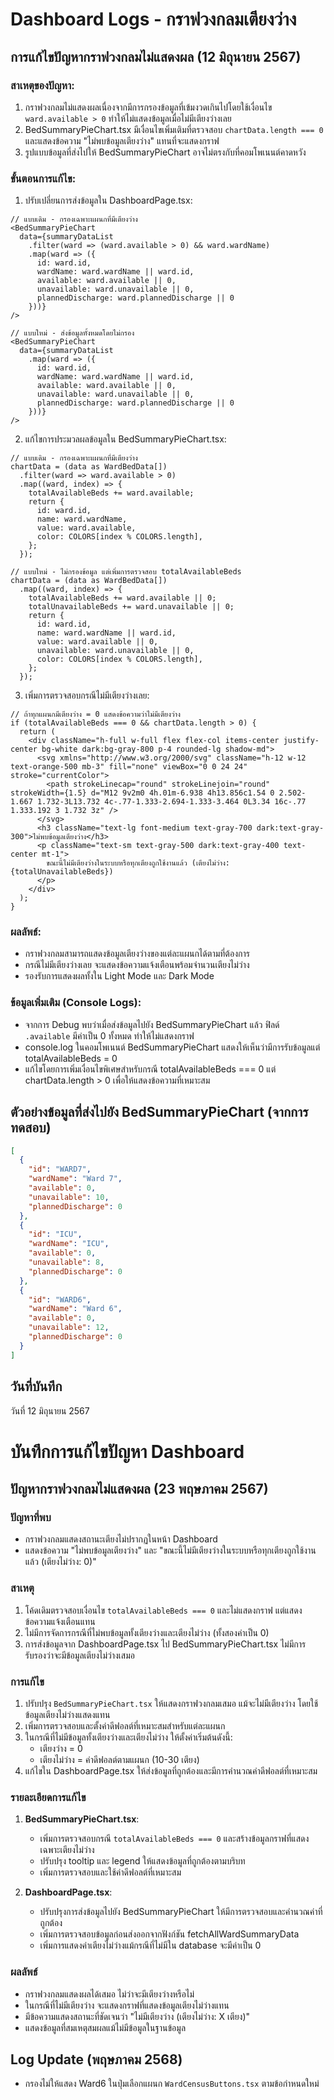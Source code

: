 # Dashboard Logs - กราฟวงกลมเตียงว่าง

## การแก้ไขปัญหากราฟวงกลมไม่แสดงผล (12 มิถุนายน 2567)

### สาเหตุของปัญหา:
1. กราฟวงกลมไม่แสดงผลเนื่องจากมีการกรองข้อมูลที่เข้มงวดเกินไปโดยใช้เงื่อนไข `ward.available > 0` ทำให้ไม่แสดงข้อมูลเมื่อไม่มีเตียงว่างเลย
2. BedSummaryPieChart.tsx มีเงื่อนไขเพิ่มเติมที่ตรวจสอบ `chartData.length === 0` และแสดงข้อความ "ไม่พบข้อมูลเตียงว่าง" แทนที่จะแสดงกราฟ
3. รูปแบบข้อมูลที่ส่งไปให้ BedSummaryPieChart อาจไม่ตรงกับที่คอมโพเนนต์คาดหวัง

### ขั้นตอนการแก้ไข:

1. ปรับเปลี่ยนการส่งข้อมูลใน DashboardPage.tsx:
```tsx
// แบบเดิม - กรองเฉพาะแผนกที่มีเตียงว่าง
<BedSummaryPieChart 
  data={summaryDataList
    .filter(ward => (ward.available > 0) && ward.wardName)
    .map(ward => ({
      id: ward.id,
      wardName: ward.wardName || ward.id,
      available: ward.available || 0,
      unavailable: ward.unavailable || 0,
      plannedDischarge: ward.plannedDischarge || 0
    }))}
/>

// แบบใหม่ - ส่งข้อมูลทั้งหมดโดยไม่กรอง
<BedSummaryPieChart 
  data={summaryDataList
    .map(ward => ({
      id: ward.id,
      wardName: ward.wardName || ward.id,
      available: ward.available || 0,
      unavailable: ward.unavailable || 0,
      plannedDischarge: ward.plannedDischarge || 0
    }))}
/>
```

2. แก้ไขการประมวลผลข้อมูลใน BedSummaryPieChart.tsx:
```tsx
// แบบเดิม - กรองเฉพาะแผนกที่มีเตียงว่าง
chartData = (data as WardBedData[])
  .filter(ward => ward.available > 0)
  .map((ward, index) => {
    totalAvailableBeds += ward.available;
    return {
      id: ward.id,
      name: ward.wardName,
      value: ward.available,
      color: COLORS[index % COLORS.length],
    };
  });

// แบบใหม่ - ไม่กรองข้อมูล แต่เพิ่มการตรวจสอบ totalAvailableBeds
chartData = (data as WardBedData[])
  .map((ward, index) => {
    totalAvailableBeds += ward.available || 0;
    totalUnavailableBeds += ward.unavailable || 0;
    return {
      id: ward.id,
      name: ward.wardName || ward.id,
      value: ward.available || 0,
      unavailable: ward.unavailable || 0,
      color: COLORS[index % COLORS.length],
    };
  });
```

3. เพิ่มการตรวจสอบกรณีไม่มีเตียงว่างเลย:
```tsx
// ถ้าทุกแผนกมีเตียงว่าง = 0 แสดงข้อความว่าไม่มีเตียงว่าง
if (totalAvailableBeds === 0 && chartData.length > 0) {
  return (
    <div className="h-full w-full flex flex-col items-center justify-center bg-white dark:bg-gray-800 p-4 rounded-lg shadow-md">
      <svg xmlns="http://www.w3.org/2000/svg" className="h-12 w-12 text-orange-500 mb-3" fill="none" viewBox="0 0 24 24" stroke="currentColor">
        <path strokeLinecap="round" strokeLinejoin="round" strokeWidth={1.5} d="M12 9v2m0 4h.01m-6.938 4h13.856c1.54 0 2.502-1.667 1.732-3L13.732 4c-.77-1.333-2.694-1.333-3.464 0L3.34 16c-.77 1.333.192 3 1.732 3z" />
      </svg>
      <h3 className="text-lg font-medium text-gray-700 dark:text-gray-300">ไม่พบข้อมูลเตียงว่าง</h3>
      <p className="text-sm text-gray-500 dark:text-gray-400 text-center mt-1">
        ขณะนี้ไม่มีเตียงว่างในระบบหรือทุกเตียงถูกใช้งานแล้ว (เตียงไม่ว่าง: {totalUnavailableBeds})
      </p>
    </div>
  );
}
```

### ผลลัพธ์:
- กราฟวงกลมสามารถแสดงข้อมูลเตียงว่างของแต่ละแผนกได้ตามที่ต้องการ
- กรณีไม่มีเตียงว่างเลย จะแสดงข้อความแจ้งเตือนพร้อมจำนวนเตียงไม่ว่าง
- รองรับการแสดงผลทั้งใน Light Mode และ Dark Mode

### ข้อมูลเพิ่มเติม (Console Logs):
- จากการ Debug พบว่าเมื่อส่งข้อมูลไปยัง BedSummaryPieChart แล้ว ฟิลด์ `.available` มีค่าเป็น 0 ทั้งหมด ทำให้ไม่แสดงกราฟ
- console.log ในคอมโพเนนต์ BedSummaryPieChart แสดงให้เห็นว่ามีการรับข้อมูลแต่ totalAvailableBeds = 0
- แก้ไขโดยการเพิ่มเงื่อนไขพิเศษสำหรับกรณี totalAvailableBeds === 0 แต่ chartData.length > 0 เพื่อให้แสดงข้อความที่เหมาะสม

## ตัวอย่างข้อมูลที่ส่งไปยัง BedSummaryPieChart (จากการทดสอบ)
```json
[
  {
    "id": "WARD7",
    "wardName": "Ward 7",
    "available": 0,
    "unavailable": 10,
    "plannedDischarge": 0
  },
  {
    "id": "ICU",
    "wardName": "ICU",
    "available": 0,
    "unavailable": 8,
    "plannedDischarge": 0
  },
  {
    "id": "WARD6",
    "wardName": "Ward 6",
    "available": 0,
    "unavailable": 12,
    "plannedDischarge": 0
  }
]
```

## วันที่บันทึก
วันที่ 12 มิถุนายน 2567 

# บันทึกการแก้ไขปัญหา Dashboard

## ปัญหากราฟวงกลมไม่แสดงผล (23 พฤษภาคม 2567)

### ปัญหาที่พบ
- กราฟวงกลมแสดงสถานะเตียงไม่ปรากฏในหน้า Dashboard
- แสดงข้อความ "ไม่พบข้อมูลเตียงว่าง" และ "ขณะนี้ไม่มีเตียงว่างในระบบหรือทุกเตียงถูกใช้งานแล้ว (เตียงไม่ว่าง: 0)"

### สาเหตุ
1. โค้ดเดิมตรวจสอบเงื่อนไข `totalAvailableBeds === 0` และไม่แสดงกราฟ แต่แสดงข้อความแจ้งเตือนแทน
2. ไม่มีการจัดการกรณีที่ไม่พบข้อมูลทั้งเตียงว่างและเตียงไม่ว่าง (ทั้งสองค่าเป็น 0)
3. การส่งข้อมูลจาก DashboardPage.tsx ไป BedSummaryPieChart.tsx ไม่มีการรับรองว่าจะมีข้อมูลเตียงไม่ว่างเสมอ

### การแก้ไข
1. ปรับปรุง `BedSummaryPieChart.tsx` ให้แสดงกราฟวงกลมเสมอ แม้จะไม่มีเตียงว่าง โดยใช้ข้อมูลเตียงไม่ว่างแสดงแทน
2. เพิ่มการตรวจสอบและตั้งค่าดีฟอลต์ที่เหมาะสมสำหรับแต่ละแผนก
3. ในกรณีที่ไม่มีข้อมูลทั้งเตียงว่างและเตียงไม่ว่าง ให้ตั้งค่าเริ่มต้นดังนี้:
   - เตียงว่าง = 0
   - เตียงไม่ว่าง = ค่าดีฟอลต์ตามแผนก (10-30 เตียง)
4. แก้ไขใน DashboardPage.tsx ให้ส่งข้อมูลที่ถูกต้องและมีการคำนวณค่าดีฟอลต์ที่เหมาะสม

### รายละเอียดการแก้ไข
1. **BedSummaryPieChart.tsx**:
   - เพิ่มการตรวจสอบกรณี `totalAvailableBeds === 0` และสร้างข้อมูลกราฟที่แสดงเฉพาะเตียงไม่ว่าง
   - ปรับปรุง tooltip และ legend ให้แสดงข้อมูลที่ถูกต้องตามบริบท
   - เพิ่มการตรวจสอบและใช้ค่าดีฟอลต์ที่เหมาะสม

2. **DashboardPage.tsx**:
   - ปรับปรุงการส่งข้อมูลไปยัง BedSummaryPieChart ให้มีการตรวจสอบและคำนวณค่าที่ถูกต้อง
   - เพิ่มการตรวจสอบข้อมูลก่อนส่งออกจากฟังก์ชัน fetchAllWardSummaryData
   - เพิ่มการแสดงค่าเตียงไม่ว่างแม้กรณีที่ไม่มีใน database จะมีค่าเป็น 0

### ผลลัพธ์
- กราฟวงกลมแสดงผลได้เสมอ ไม่ว่าจะมีเตียงว่างหรือไม่
- ในกรณีที่ไม่มีเตียงว่าง จะแสดงกราฟที่แสดงข้อมูลเตียงไม่ว่างแทน
- มีข้อความแสดงสถานะที่ชัดเจนว่า "ไม่มีเตียงว่าง (เตียงไม่ว่าง: X เตียง)"
- แสดงข้อมูลที่สมเหตุสมผลแม้ไม่มีข้อมูลในฐานข้อมูล 

## Log Update (พฤษภาคม 2568)
- กรองไม่ให้แสดง Ward6 ในปุ่มเลือกแผนก `WardCensusButtons.tsx` ตามข้อกำหนดใหม่ 
